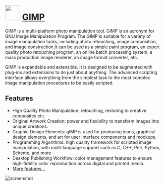 ﻿# <img src="https://cdn.rawgit.com/chocolatey/chocolatey-coreteampackages/edba4a5849ff756e767cba86641bea97ff5721fe/icons/gimp.svg" width="48" height="48"/> [GIMP](https://chocolatey.org/packages/gimp)


GIMP is a multi-platform photo manipulation tool. GIMP is an acronym for GNU Image Manipulation Program. The GIMP is suitable for a variety of image manipulation tasks, including photo retouching, image composition, and image construction.It can be used as a simple paint program, an expert quality photo retouching program, an online batch processing system, a mass production image renderer, an image format converter, etc.

GIMP is expandable and extensible. It is designed to be augmented with plug-ins and extensions to do just about anything. The advanced scripting interface allows everything from the simplest task to the most complex image manipulation procedures to be easily scripted.

## Features

- High Quality Photo Manipulation: retouching, restoring to creative composites etc.
- Original Artwork Creation: power and flexibility to transform images into unique creations.
- Graphic Design Elements: gIMP is used for producing icons, graphical design elements, and art for user interface components and mockups.
- Programming Algorithms: high quality framework for scripted image manipulation, with multi-language support such as C, C++, Perl, Python, Scheme, and more
- Desktop Publishing Workflow: color management features to ensure high-fidelity color reproduction across digital and printed media. 
- [More features...](https://www.gimp.org/features)


![screenshot](https://cdn.rawgit.com/chocolatey/chocolatey-coreteampackages/master/automatic/gimp/screenshot.jpg)
